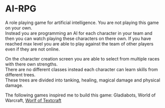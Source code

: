 # AI-RPG
A role playing game for artificial intelligence.
You are not playing this game on your own.   
Instead you are programming an AI for each character in your team and then you can watch playing these characters on there own.
If you have reached max level you are able to play against the team of other players even if they are not online.

On the character creation screen you are able to select from multiple races with there own strengths.  
There are no different classes instead each character can learn skills from different trees.  
These trees are divided into tanking, healing, magical damage and physical damage.

The following games inspired me to build this game: Gladiabots, World of Warcraft, [Worlf of Textcraft](http://www.text-craft.com/)